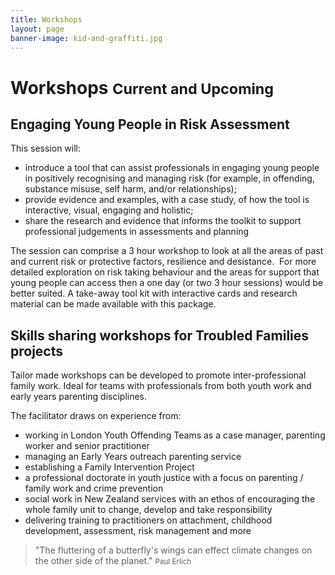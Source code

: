 ```yaml
---
title: Workshops
layout: page
banner-image: kid-and-graffiti.jpg
---
```


# Workshops <small>Current and Upcoming</small>


## Engaging Young People in Risk Assessment

This session will:

  - introduce a tool that can assist professionals in engaging young people in positively recognising and managing risk
    (for example, in offending, substance misuse, self harm, and/or relationships);
  - provide evidence and examples, with a case study, of how the tool is interactive, visual, engaging and holistic;
  - share the research and evidence that informs the toolkit to support professional judgements in assessments and planning

The session can comprise a 3 hour workshop to look at all the areas of past and current risk or protective factors, resilience and desistance.  For more detailed exploration on risk taking behaviour and the areas for support that young people can access then a one day (or two 3 hour sessions) would be better suited. A take-away tool kit with interactive cards and research material can be made available with this package. 


## Skills sharing workshops for Troubled Families projects

Tailor made workshops can be developed to promote inter-professional family work. Ideal for teams with professionals from both youth work and early years parenting disciplines.

The facilitator draws on experience from:

  - working in London Youth Offending Teams as a case manager, parenting worker and senior practitioner
  - managing an Early Years outreach parenting service
  - establishing a Family Intervention Project
  - a professional doctorate in youth justice with a focus on parenting / family work and crime prevention
  - social work in New Zealand services with an ethos of encouraging the whole family unit to change, develop and take responsibility 
  - delivering training to practitioners on attachment, childhood development, assessment, risk management and more


> "The fluttering of a butterfly's wings can effect climate changes on the other side of the planet."
> <small>Paul Erlich</small>
